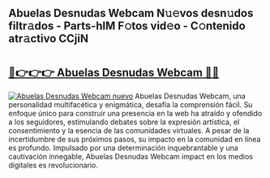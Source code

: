 ## Abuelas Desnudas Webcam N𝚞𝚎vos desn𝚞dos filtr𝚊dos - Parts-hlM F𝚘tos vid𝚎o - C𝚘ntenido atr𝚊ctivo CCjiN

# <h2><a href="http://mb7oo3.tromn.icu/?c=Abuelas+Desnudas+Webcam">🔗👉👉👉 Abuelas Desnudas Webcam 🔗🔗</a></h2>

[![Abuelas Desnudas Webcam nuevo](https://i.imgur.com/pEAQMta.gif)](http://mb7oo3.tromn.icu/?c=Abuelas+Desnudas+Webcam)
Abuelas Desnudas Webcam, una personalidad multifacética y enigmática, desafía la comprensión fácil. Su enfoque único para construir una presencia en la web ha atraído y ofendido a los seguidores, estimulando debates sobre la expresión artística, el consentimiento y la esencia de las comunidades virtuales. A pesar de la incertidumbre de sus próximos pasos, su impacto en la comunidad en línea es profundo. Impulsado por una determinación inquebrantable y una cautivación innegable, Abuelas Desnudas Webcam impact en los medios digitales es revolucionario.
